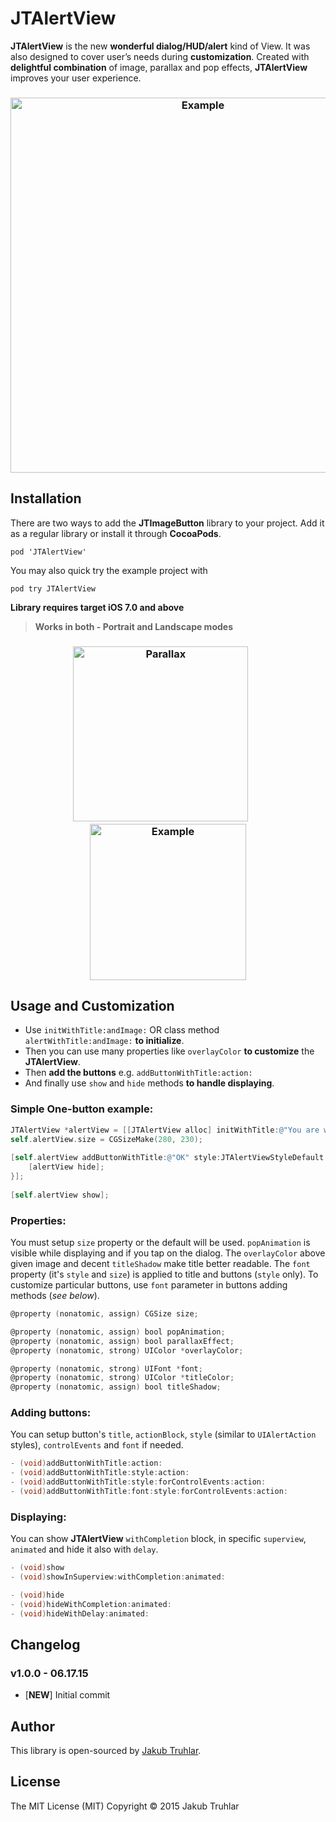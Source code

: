 # JTAlertView

**JTAlertView** is the new **wonderful dialog/HUD/alert** kind of View. It was also designed to cover user’s needs during **customization**. Created with **delightful combination** of image, parallax and pop effects, **JTAlertView** improves your user experience.

<h3 align="center">
  <img src="https://github.com/kubatru/JTAlertView/blob/master/Screens/alertView.png" alt="Example" width="600"/>
</h3>

## Installation
There are two ways to add the **JTImageButton** library to your project. Add it as a regular library or install it through **CocoaPods**.

`pod 'JTAlertView'`

You may also quick try the example project with

`pod try JTAlertView`

**Library requires target iOS 7.0 and above**

> **Works in both - Portrait and Landscape modes**

<h3 align="center">
  <img src="https://github.com/kubatru/JTAlertView/blob/master/Screens/parallax.gif" alt="Parallax" width="280"/>&nbsp;&nbsp;&nbsp;&nbsp;&nbsp;&nbsp;
  <img src="https://github.com/kubatru/JTAlertView/blob/master/Screens/popanimated.gif" alt="Example" width="250"/>
</h3>

## Usage and Customization

- Use `initWithTitle:andImage:` OR class method `alertWithTitle:andImage:` **to initialize**.
- Then you can use many properties like `overlayColor` **to customize** the **JTAlertView**. 
- Then **add the buttons** e.g. `addButtonWithTitle:action:`
- And finally use `show` and `hide` methods **to handle displaying**.


### Simple One-button example:
```objective-c
JTAlertView *alertView = [[JTAlertView alloc] initWithTitle:@"You are wonderful" andImage:image];
self.alertView.size = CGSizeMake(280, 230);
    
[self.alertView addButtonWithTitle:@"OK" style:JTAlertViewStyleDefault action:^(JTAlertView *alertView) {
    [alertView hide];
}];
    
[self.alertView show];
```

### Properties:

You must setup `size` property or the default will be used. `popAnimation` is visible while displaying and if you tap on the dialog. The `overlayColor` above given image and decent `titleShadow` make title better readable. The `font` property (it's `style` and `size`) is applied to title and buttons (`style` only). To customize particular buttons, use `font` parameter in buttons adding methods (*see below*).

```objective-c
@property (nonatomic, assign) CGSize size;

@property (nonatomic, assign) bool popAnimation;
@property (nonatomic, assign) bool parallaxEffect;
@property (nonatomic, strong) UIColor *overlayColor;

@property (nonatomic, strong) UIFont *font;
@property (nonatomic, strong) UIColor *titleColor;
@property (nonatomic, assign) bool titleShadow;
```


### Adding buttons:

You can setup button's `title`, `actionBlock`, `style` (similar to `UIAlertAction` styles), `controlEvents` and `font` if needed.

```objective-c
- (void)addButtonWithTitle:action:
- (void)addButtonWithTitle:style:action:
- (void)addButtonWithTitle:style:forControlEvents:action:
- (void)addButtonWithTitle:font:style:forControlEvents:action:
```


### Displaying:

You can show **JTAlertView** `withCompletion` block, in specific `superview`, `animated` and hide it also with `delay`.

```objective-c
- (void)show
- (void)showInSuperview:withCompletion:animated:

- (void)hide
- (void)hideWithCompletion:animated:
- (void)hideWithDelay:animated:
```


## Changelog

### v1.0.0 - 06.17.15
- [**NEW**] Initial commit

## Author
This library is open-sourced by [Jakub Truhlar](http://kubatruhlar.cz).
    
## License
The MIT License (MIT)
Copyright © 2015 Jakub Truhlar
